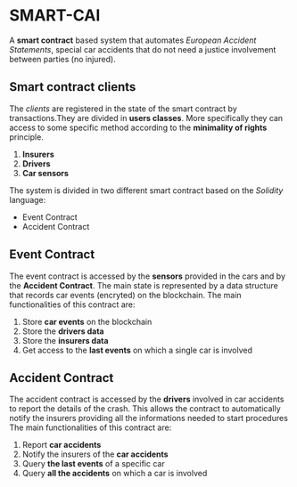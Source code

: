 # SMART-CAI
A **smart contract** based system that automates *European Accident Statements*, special car accidents that do not need a justice involvement between parties (no injured).

## Smart contract clients
The *clients* are registered in the state of the smart contract by transactions.They are divided in **users classes**. More specifically they can access to some specific method according to the **minimality of rights** principle.
1. **Insurers**
2. **Drivers**
3. **Car sensors**

The system is divided in two different smart contract based on the *Solidity* language:
- Event Contract
- Accident Contract


## Event Contract
The event contract is accessed by the **sensors** provided in the cars and by the **Accident Contract**.
The main state is represented by a data structure that records car events (encryted) on the blockchain. 
The main functionalities of this contract are:
1. Store **car events** on the blockchain
2. Store the **drivers data**
3. Store the **insurers data**
4. Get access to the **last events** on which a single car is involved

## Accident Contract
The accident contract is accessed by the **drivers** involved in car accidents to report the details of 
the crash. This allows the contract to automatically notify the insurers providing all the informations needed to start procedures
The main functionalities of this contract are:
1. Report **car accidents**
2. Notify the insurers of the **car accidents**
3. Query **the last events** of a specific car
4. Query **all the accidents** on which a car is involved

